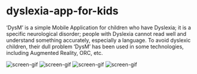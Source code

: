 # dyslexia-app-for-kids
‘DysM’ is a simple Mobile Application for children who have Dyslexia; it is a specific neurological disorder; people with Dyslexia cannot read well and understand something accurately, especially a language. To avoid dyslexic children, their dull problem ‘DysM’ has been used in some technologies, including Augmented Reality, ORC, etc.



![screen-gif](https://github.com/Mahesh-Abeykoon/dyslexia-app-for-kids/blob/master/more_screen.gif)
![screen-gif](https://github.com/Mahesh-Abeykoon/dyslexia-app-for-kids/blob/master/multimedia_screen.gif)
![screen-gif](https://github.com/Mahesh-Abeykoon/dyslexia-app-for-kids/blob/master/learn_screen.gif)
![screen-gif](https://github.com/Mahesh-Abeykoon/dyslexia-app-for-kids/blob/master/ar_screen.gif)
